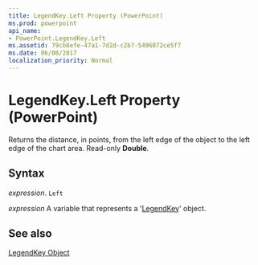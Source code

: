 ```yaml
---
title: LegendKey.Left Property (PowerPoint)
ms.prod: powerpoint
api_name:
- PowerPoint.LegendKey.Left
ms.assetid: 79cb8efe-47a1-7d2d-c2b7-5496072ce5f7
ms.date: 06/08/2017
localization_priority: Normal
---
```



# LegendKey.Left Property (PowerPoint)

Returns the distance, in points, from the left edge of the object to the left edge of the chart area. Read-only  **Double**.


## Syntax

 _expression_. `Left`

 _expression_ A variable that represents a '[LegendKey](PowerPoint.LegendKey.md)' object.


## See also


[LegendKey Object](PowerPoint.LegendKey.md)

